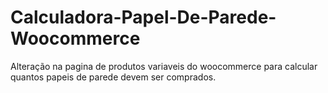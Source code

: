 # Calculadora-Papel-De-Parede-Woocommerce
 Alteração na pagina de produtos variaveis do woocommerce para calcular quantos papeis de parede devem ser comprados.
